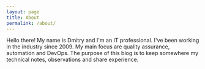 ```yaml
---
layout: page
title: About
permalink: /about/
---
```


Hello there! My name is Dmitry and I'm an IT professional. I've been working in the industry
since 2009. My main focus are quality assurance, automation and DevOps. The purpose of this blog is
to keep somewhere my technical notes, observations and share experience. 
